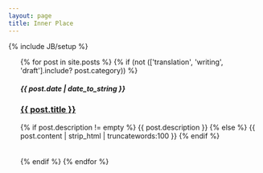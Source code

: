 ```yaml
---
layout: page
title: Inner Place
---
```

{% include JB/setup %}
<ul class="posts">
  {% for post in site.posts %}
	{% if (not (['translation', 'writing', 'draft'].include? post.category)) %}
			<span><h5><b>{{ post.date | date_to_string }}</b></h5></span>
    	<span><a href="{{ BASE_PATH }}{{ post.url }}"><h3> <b> {{ post.title }} </b></h3></a></span>
   		<div class="post-content-truncate">
  			{% if post.description != empty %}
  	  		{{ post.description }}
  			{% else %}
    			{{ post.content | strip_html | truncatewords:100 }}
  			{% endif %}
			</div>
		<br /> <br />
    {% endif %}
  {% endfor %}
</ul>